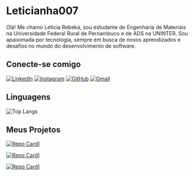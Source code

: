 # Leticianha007
Olá! Me chamo Leticia Rebeka, sou estudante de Engenharia de Materiais na Universidade Federal Rural de Pernambuco e de ADS na UNINTER. Sou apaixonada por tecnologia, sempre em busca de novos aprendizados e desafios no mundo do desenvolvimento de software.

## Conecte-se comigo
[![LinkedIn](https://img.shields.io/badge/LinkedIn-ec63a1?style=for-the-badge&logo=linkedin&logoColor=purple)](https://www.linkedin.com/in/leticiarebeka/)
[![Instagram](https://img.shields.io/badge/-Instagram-ec63a1?style=for-the-badge&logo=instagram&logoColor=fff)](https://www.instagram.com/leticiarebeka_/)
[![GitHub](https://img.shields.io/badge/GitHub-ec63a1?style=for-the-badge&logo=github&logoColor=white)](https://github.com/Leticinha007)
[![Gmail](https://img.shields.io/badge/Gmail-ec63a1?style=for-the-badge&logo=gmail&logoColor=red)](mailto:leticiarebekaf1@gmail.com)

## Linguagens
![Top Langs](https://github-readme-stats-git-masterrstaa-rickstaa.vercel.app/api/top-langs/?username=Leticinha007&layout=compact&bg_color=ec63a1&border_color=fff&title_color=fff&text_color=fff)

## Meus Projetos
[![Repo Card](https://github-readme-stats.vercel.app/api/pin/?username=Leticinha007&repo=Instagram-clone&bg_color=ec63a1&border_color=fff&show_icons=true&icon_color=fff&title_color=fff&text_color=fff)](https://github.com/Leticinha007/Instagram-clone)]


[![Repo Card](https://github-readme-stats.vercel.app/api/pin/?username=Leticinha007&repo=Gerenciador-de-Tarefas&bg_color=ec63a1&border_color=fff&show_icons=true&icon_color=fff&title_color=fff&text_color=fff)](https://github.com/Leticinha007/Gerenciador-de-Tarefas)]

[![Repo Card](https://github-readme-stats.vercel.app/api/pin/?username=Leticinha007&repo=letbank&bg_color=ec63a1&border_color=fff&show_icons=true&icon_color=fff&title_color=fff&text_color=fff)](https://github.com/Leticinha007/letbank)] 